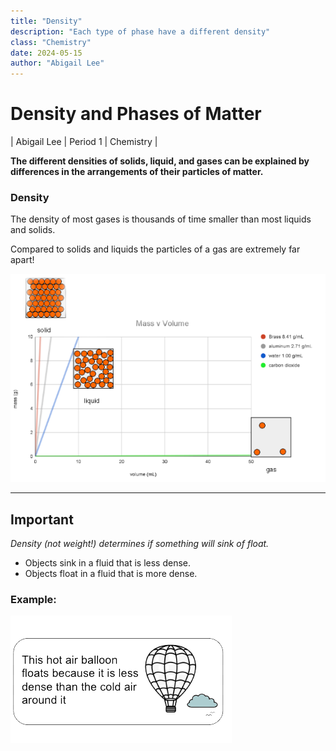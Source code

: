 ```yaml
---
title: "Density"
description: "Each type of phase have a different density"
class: "Chemistry"
date: 2024-05-15
author: "Abigail Lee"
---
```


# Density and Phases of Matter

| Abigail Lee | Period 1 | Chemistry |

**The different densities of solids, liquid, and gases can be explained by differences in the arrangements of their particles of matter.** 

### Density 

The density of most gases is thousands of time smaller than most liquids and solids. 

Compared to solids and liquids the particles of a gas are extremely far apart!


![Graph and particle diagram](Images/graph.png)

---
## Important 

*Density (not weight!) determines if something will sink of float.*

* Objects sink in a fluid that is less dense. 
* Objects float in a fluid that is more dense.

### Example:
![Graph and particle diagram](Images/hotairballon.png)


